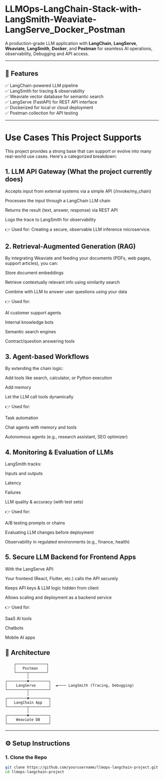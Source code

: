 # LLMOps-LangChain-Stack-with-LangSmith-Weaviate-LangServe_Docker_Postman

A production-grade LLM application with **LangChain**, **LangServe**, **Weaviate**, **LangSmith**, **Docker**, and **Postman** for seamless AI operations, observability, Debugging and API access.

---

## 📌 Features

✅ LangChain-powered LLM pipeline  
✅ LangSmith for tracing & observability  
✅ Weaviate vector database for semantic search  
✅ LangServe (FastAPI) for REST API interface  
✅ Dockerized for local or cloud deployment  
✅ Postman collection for API testing  

---
# Use Cases This Project Supports
This project provides a strong base that can support or evolve into many real-world use cases. Here's a categorized breakdown:

## 1. LLM API Gateway (What the project currently does)
Accepts input from external systems via a simple API (/invoke/my_chain)

Processes the input through a LangChain LLM chain

Returns the result (text, answer, response) via REST API

Logs the trace to LangSmith for observability

👉 Used for: Creating a secure, observable LLM inference microservice.

## 2. Retrieval-Augmented Generation (RAG)
By integrating Weaviate and feeding your documents (PDFs, web pages, support articles), you can:

Store document embeddings

Retrieve contextually relevant info using similarity search

Combine with LLM to answer user questions using your data

👉 Used for:

AI customer support agents

Internal knowledge bots

Semantic search engines

Contract/question answering tools

## 3. Agent-based Workflows
By extending the chain logic:

Add tools like search, calculator, or Python execution

Add memory

Let the LLM call tools dynamically

👉 Used for:

Task automation

Chat agents with memory and tools

Autonomous agents (e.g., research assistant, SEO optimizer)

## 4. Monitoring & Evaluation of LLMs
LangSmith tracks:

Inputs and outputs

Latency

Failures

LLM quality & accuracy (with test sets)

👉 Used for:

A/B testing prompts or chains

Evaluating LLM changes before deployment

Observability in regulated environments (e.g., finance, health)

## 5. Secure LLM Backend for Frontend Apps
With the LangServe API:

Your frontend (React, Flutter, etc.) calls the API securely

Keeps API keys & LLM logic hidden from client

Allows scaling and deployment as a backend service

👉 Used for:

SaaS AI tools

Chatbots

Mobile AI apps

## 🧠 Architecture

        ┌──────────────┐
        │   Postman    │
        └─────┬────────┘
              │
    ┌─────────▼─────────┐
    │    LangServe      │  ◄──── LangSmith (Tracing, Debugging)
    └─────────┬─────────┘
              │
    ┌─────────▼─────────┐
    │   LangChain App   │
    └─────────┬─────────┘
              │
    ┌─────────▼─────────┐
    │    Weaviate DB    │
    └───────────────────┘


---

## ⚙️ Setup Instructions

### 1. Clone the Repo

```bash
git clone https://github.com/yourusername/llmops-langchain-project.git
cd llmops-langchain-project
